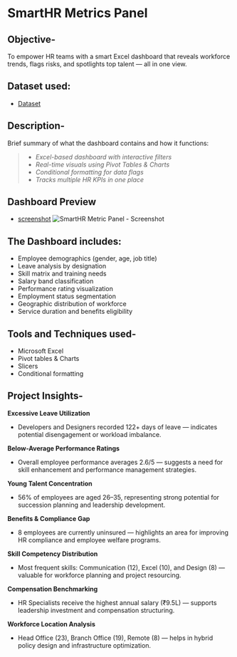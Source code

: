 # SmartHR Metrics Panel

## Objective-
   To empower HR teams with a smart Excel dashboard that reveals workforce trends, flags risks, and spotlights top talent — all in one view.

## Dataset used:
-  <a href="https://github.com/Neha-Kashyap-15/HR_KPI_Performance_Tracker/blob/main/SmartHR%20Metric%20Panel.xlsx">Dataset</a>


## Description-
   Brief summary of what the dashboard contains and how it functions:

> - *Excel-based dashboard with interactive filters*  
> - *Real-time visuals using Pivot Tables & Charts*  
> - *Conditional formatting for data flags*  
> - *Tracks multiple HR KPIs in one place*

## Dashboard Preview
- <a href="https://github.com/Neha-Kashyap-15/HR_KPI_Performance_Tracker/blob/main/SmartHR%20Metric%20Panel%20-%20Screenshot.png">screenshot</a>
![SmartHR Metric Panel - Screenshot](https://github.com/user-attachments/assets/98437f3f-0aeb-400b-9a07-5c6d94cdacb0)


##  The Dashboard includes:

  - Employee demographics (gender, age, job title)
  - Leave analysis by designation
  - Skill matrix and training needs
  - Salary band classification
  - Performance rating visualization
  - Employment status segmentation
  - Geographic distribution of workforce
  - Service duration and benefits eligibility

 ## Tools and Techniques used-

  - Microsoft Excel
  - Pivot tables & Charts
  - Slicers
  - Conditional formatting

 ## Project Insights-

  **Excessive Leave Utilization**
   - Developers and Designers recorded 122+ days of leave — indicates potential disengagement or workload imbalance.

  **Below-Average Performance Ratings**
   - Overall employee performance averages 2.6/5 — suggests a need for skill enhancement and performance management strategies.

 **Young Talent Concentration**
  - 56% of employees are aged 26–35, representing strong potential for succession planning and leadership development.

**Benefits & Compliance Gap**
 - 8 employees are currently uninsured — highlights an area for improving HR compliance and employee welfare programs.

**Skill Competency Distribution**
 - Most frequent skills: Communication (12), Excel (10), and Design (8) — valuable for workforce planning and project resourcing.

**Compensation Benchmarking**
-  HR Specialists receive the highest annual salary (₹9.5L) — supports leadership investment and compensation structuring.

**Workforce Location Analysis**
 - Head Office (23), Branch Office (19), Remote (8) — helps in hybrid policy design and infrastructure optimization.

   

 
